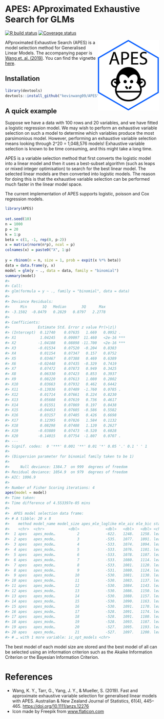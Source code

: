 
<!-- README.md is generated from README.Rmd. Please edit that file -->

# APES: APproximated Exhaustive Search for GLMs

[![R build
status](https://github.com/kevinwang09/APES/workflows/R-CMD-check/badge.svg)](https://github.com/kevinwang09/APES/actions)
[![Coverage
status](https://codecov.io/gh/kevinwang09/APES/branch/master/graph/badge.svg)](https://codecov.io/github/kevinwang09/APES?branch=master)

<img src="inst/APES_logo.png" align="right" width="200" />

APproximated Exhaustive Search (APES) is a model selection method for
Generalised Linear Models. The accompanying paper is [Wang et.
al. (2019)](https://doi.org/10.1111/anzs.12276). You can find the
vignette [here](https://kevinwang09.github.io/APES/articles/APES.html).

## Installation

``` r
library(devtools)
devtools::install_github("kevinwang09/APES")
```

## A quick example

Suppose we have a data with 100 rows and 20 variables, and we have
fitted a logistic regression model. We may wish to perform an exhaustive
variable selection on such a model to determine which variables produce
the most parsimonious model. However, performing an exhaustive variable
selection means looking through 2^20 = 1,048,576 models\! Exhaustive
variable selection is known to be time consuming, and this might take a
long time.

APES is a variable selection method that first converts the logistic
model into a linear model and then it uses a best-subset algorithm (such
as leaps or mixed integer optimisation) to search for the best linear
model. The selected linear models are then converted into logistic
models. The reason for doing this is that the exhaustive variable
selection can be performed much faster in the linear model space.

The current implementation of APES supports logistic, poisson and Cox
regression models.

``` r
library(APES)

set.seed(10)
n = 1000
p = 20
k = 1:p
beta = c(1, -1, rep(0, p-2))
x = matrix(rnorm(n*p), ncol = p)
colnames(x) = paste0("X", 1:p)

y = rbinom(n = n, size = 1, prob = expit(x %*% beta))
data = data.frame(y, x)
model = glm(y ~ ., data = data, family = "binomial")
summary(model)
#> 
#> Call:
#> glm(formula = y ~ ., family = "binomial", data = data)
#> 
#> Deviance Residuals: 
#>     Min       1Q   Median       3Q      Max  
#> -3.1502  -0.8479   0.2829   0.8797   2.2778  
#> 
#> Coefficients:
#>             Estimate Std. Error z value Pr(>|z|)    
#> (Intercept)  0.12740    0.07635   1.669   0.0952 .  
#> X1           1.04245    0.09097  11.460   <2e-16 ***
#> X2          -1.04108    0.08898 -11.700   <2e-16 ***
#> X3          -0.01534    0.07520  -0.204   0.8383    
#> X4           0.01154    0.07347   0.157   0.8752    
#> X5           0.03467    0.07388   0.469   0.6389    
#> X6          -0.02448    0.07435  -0.329   0.7419    
#> X7           0.07472    0.07873   0.949   0.3425    
#> X8           0.06330    0.07423   0.853   0.3937    
#> X9           0.08220    0.07613   1.080   0.2802    
#> X10          0.03663    0.07932   0.462   0.6442    
#> X11         -0.13036    0.07409  -1.760   0.0785 .  
#> X12          0.01714    0.07661   0.224   0.8230    
#> X13          0.05608    0.07619   0.736   0.4617    
#> X14          0.01551    0.07869   0.197   0.8438    
#> X15         -0.04453    0.07605  -0.586   0.5582    
#> X16          0.03157    0.07405   0.426   0.6698    
#> X17          0.12395    0.07826   1.584   0.1132    
#> X18          0.08298    0.07408   1.120   0.2627    
#> X19         -0.03889    0.07473  -0.520   0.6028    
#> X20         -0.14015    0.07754  -1.807   0.0707 .  
#> ---
#> Signif. codes:  0 '***' 0.001 '**' 0.01 '*' 0.05 '.' 0.1 ' ' 1
#> 
#> (Dispersion parameter for binomial family taken to be 1)
#> 
#>     Null deviance: 1384.7  on 999  degrees of freedom
#> Residual deviance: 1054.9  on 979  degrees of freedom
#> AIC: 1096.9
#> 
#> Number of Fisher Scoring iterations: 4
apes(model = model)
#> Time taken: 
#> Time difference of 4.553397e-05 mins
#> 
#>  APES model selection data frame: 
#> # A tibble: 20 x 8
#>    method model_name model_size apes_mle_loglike mle_aic mle_bic status
#>    <chr>  <chr>           <dbl>            <dbl>   <dbl>   <dbl> <chr> 
#>  1 apes   apes_mode…          2            -622.   1248.   1258. leaps…
#>  2 apes   apes_mode…          3            -535.   1077.   1091. leaps…
#>  3 apes   apes_mode…          4            -533.   1074.   1094. leaps…
#>  4 apes   apes_mode…          5            -533.   1076.   1101. leaps…
#>  5 apes   apes_mode…          6            -533.   1078.   1107. leaps…
#>  6 apes   apes_mode…          7            -533.   1080.   1114. leaps…
#>  7 apes   apes_mode…          8            -533.   1081.   1120. leaps…
#>  8 apes   apes_mode…          9            -531.   1080.   1124. leaps…
#>  9 apes   apes_mode…         10            -530.   1081.   1130. leaps…
#> 10 apes   apes_mode…         11            -530.   1083.   1137. leaps…
#> 11 apes   apes_mode…         12            -530.   1084.   1143. leaps…
#> 12 apes   apes_mode…         13            -530.   1086.   1150. leaps…
#> 13 apes   apes_mode…         14            -530.   1088.   1157. leaps…
#> 14 apes   apes_mode…         15            -530.   1090.   1163. leaps…
#> 15 apes   apes_mode…         16            -530.   1091.   1170. leaps…
#> 16 apes   apes_mode…         17            -528.   1091.   1174. leaps…
#> 17 apes   apes_mode…         18            -528.   1091.   1180. leaps…
#> 18 apes   apes_mode…         19            -528.   1093.   1187. leaps…
#> 19 apes   apes_mode…         20            -527.   1095.   1193. leaps…
#> 20 apes   apes_mode…         21            -527.   1097.   1200. leaps…
#> # … with 1 more variable: ic_opt_models <chr>
```

The best model of each model size are stored and the best model of all
can be selected using an information criterion such as the Akaike
Information Criterion or the Bayesian Information Criterion.

# References

  - Wang, K. Y., Tarr, G., Yang, J. Y., & Mueller, S. (2019). Fast and
    approximate exhaustive variable selection for generalised linear
    models with APES. Australian & New Zealand Journal of Statistics,
    61(4), 445–465. <https://doi.org/10.1111/anzs.12276>
  - Icon made by Freepik from www.flaticon.com
